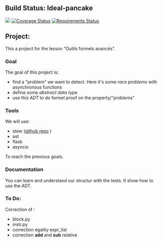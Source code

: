 ## Build Status: Ideal-pancake

![](https://travis-ci.org/mencattini/ideal-pancake.svg?branch=master)  [![Coverage Status](https://coveralls.io/repos/github/mencattini/ideal-pancake/badge.svg?branch=master)](https://coveralls.io/github/mencattini/ideal-pancake?branch=master)  [![Requirements Status](https://requires.io/github/mencattini/ideal-pancake/requirements.svg?branch=master)](https://requires.io/github/mencattini/ideal-pancake/requirements/?branch=master)


## Project:
This a project for the lesson "Outils formels avancés".

### Goal
The goal of this project is:

 * find a "problem" we want to detect. Here it's some _race problems_ with asynchronous functions
 * define some _abstract data type_ 
 * use this _ADT_ to do formel proof on the property/"problems"

### Tools

We will use:

* stew ([github repo](https://github.com/kyouko-taiga/stew) )
* ast
* flask
* asyncio

To reach the previous goals.

### Documentation
You can learn and understand our structur with the tests. It show how to use the ADT.


### To Do:
 Correction of :
 
  * block.py
  * instr.py
  * correction egality expr_list
  * correction __add__ and __sub__ relative
